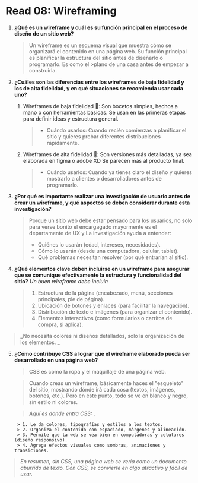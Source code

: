 # Read 08: Wireframing

1. **¿Qué es un wireframe y cuál es su función principal en el proceso de diseño de un sitio web?**
    >Un wireframe es un esquema visual que muestra cómo se organizará el contenido en una página web.
    >Su función principal es planificar la estructura del sitio antes de diseñarlo o programarlo. Es como el >plano de una casa antes de empezar a construirla.

2. **¿Cuáles son las diferencias entre los wireframes de baja fidelidad y los de alta fidelidad, y en qué situaciones se recomienda usar cada uno?**
    1. Wireframes de baja fidelidad 📝: Son bocetos simples, hechos a mano o con herramientas básicas. Se usan en las primeras etapas para definir ideas y estructura general.
       >  - Cuándo usarlos: Cuando recién comienzas a planificar el sitio y quieres probar diferentes distribuciones rápidamente.

    2. Wireframes de alta fidelidad 🎨: Son versiones más detalladas, ya sea elaborada en figma o adobe XD  Se parecen más al producto final.
       > - Cuándo usarlos: Cuando ya tienes claro el diseño y quieres mostrarlo a clientes o desarrolladores antes de programarlo.

3. **¿Por qué es importante realizar una investigación de usuario antes de crear un wireframe, y qué aspectos se deben considerar durante esta investigación?**
    >Porque un sitio web debe estar pensado para los usuarios, no solo para verse bonito  el encargagado mayormente es el departamente de UX y La investigación ayuda a entender:
    > - Quiénes lo usarán (edad, intereses, necesidades).
    > - Cómo lo usarán (desde una computadora, celular, tablet).
    > - Qué problemas necesitan resolver (por qué entrarían al sitio).


4. **¿Qué elementos clave deben incluirse en un wireframe para asegurar que se comunique efectivamente la estructura y funcionalidad del sitio?**
    _Un buen wireframe debe incluir:_
    > 1. Estructura de la página (encabezado, menú, secciones principales, pie de página).
    > 2. Ubicación de botones y enlaces (para facilitar la navegación).
    > 3. Distribución de texto e imágenes (para organizar el contenido).
    > 4. Elementos interactivos (como formularios o carritos de compra, si aplica).

> _No necesita colores ni diseños detallados, solo la organización de los elementos.
_
5. **¿Cómo contribuye CSS a lograr que el wireframe elaborado pueda ser desarrollado en una página web?**
    >CSS es como la ropa y el maquillaje de una página web.

    >Cuando creas un wireframe, básicamente haces el "esqueleto" del sitio, mostrando dónde irá cada cosa (textos, imágenes, botones, etc.). Pero en este punto, todo se ve en blanco y negro, sin estilo ni colores.

    > _Aquí es donde entra CSS:_ .

        > 1. Le da colores, tipografías y estilos a los textos.
        > 2. Organiza el contenido con espaciado, márgenes y alineación.
        > 3. Permite que la web se vea bien en computadoras y celulares (diseño responsivo).
        > 4. Agrega efectos visuales como sombras, animaciones y transiciones.

> _En resumen, sin CSS, una página web se vería como un documento aburrido de texto. Con CSS, se convierte en algo atractivo y fácil de usar._